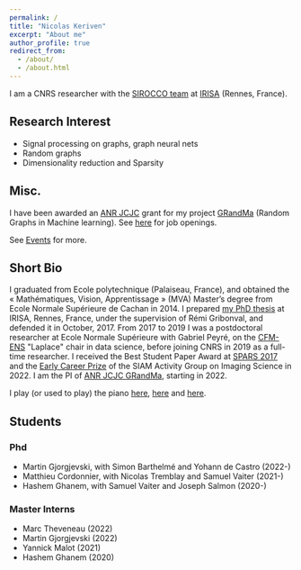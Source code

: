 ```yaml
---
permalink: /
title: "Nicolas Keriven"
excerpt: "About me"
author_profile: true
redirect_from: 
  - /about/
  - /about.html
---
```


I am a CNRS researcher with the [SIROCCO team](https://team.inria.fr/sirocco/fr/) at [IRISA](https://www.irisa.fr/) (Rennes, France).

## Research Interest

* Signal processing on graphs, graph neural nets
* Random graphs
* Dimensionality reduction and Sparsity

## Misc.

I have been awarded an [ANR JCJC](https://anr.fr/fr/detail/call/programme-jeunes-chercheuses-jeunes-chercheurs-jcjc/) grant for my project [GRandMa](/grandma/) (Random Graphs in Machine learning). See [here](/grandma/) for job openings.

See [Events](/events/) for more.

## Short Bio

I graduated from Ecole polytechnique (Palaiseau, France), and obtained the « Mathématiques, Vision, Apprentissage » (MVA) Master’s degree from Ecole Normale Supérieure de Cachan in 2014. I prepared [my PhD thesis](https://tel.archives-ouvertes.fr/tel-01620815/) at IRISA, Rennes, France, under the supervision of Rémi Gribonval, and defended it in October, 2017. From 2017 to 2019 I was a postdoctoral researcher at Ecole Normale Supérieure with Gabriel Peyré, on the [CFM-ENS](https://data-ens.github.io) "Laplace" chair in data science, before joining CNRS in 2019 as a full-time researcher. I received the Best Student Paper Award at [SPARS 2017](http://spars2017.lx.it.pt/) and the [Early Career Prize](https://www.siam.org/conferences/cm/program/special-events/is22-special-events) of the SIAM Activity Group on Imaging Science in 2022. I am the PI of [ANR JCJC GRandMa](/grandma/), starting in 2022.

I play (or used to play) the piano [here](https://soundcloud.com/daoloar), [here](https://soundcloud.com/n2kv) and [here](https://fragmentofthepast.wixsite.com/fotp).


## Students

### Phd
* Martin Gjorgjevski, with Simon Barthelmé and Yohann de Castro (2022-)
* Matthieu Cordonnier, with Nicolas Tremblay and Samuel Vaiter (2021-)
* Hashem Ghanem, with Samuel Vaiter and Joseph Salmon (2020-)

### Master Interns
* Marc Theveneau (2022)
* Martin Gjorgjevski (2022)
* Yannick Malot (2021)
* Hashem Ghanem (2020)
